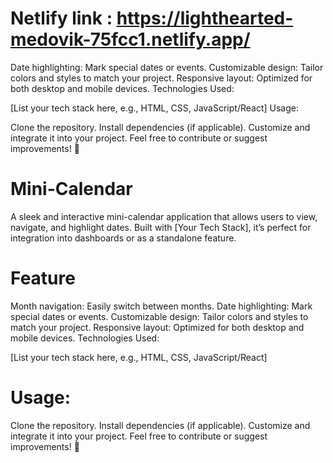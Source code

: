 # Netlify link : https://lighthearted-medovik-75fcc1.netlify.app/
Date highlighting: Mark special dates or events.
Customizable design: Tailor colors and styles to match your project.
Responsive layout: Optimized for both desktop and mobile devices.
Technologies Used:

[List your tech stack here, e.g., HTML, CSS, JavaScript/React]
Usage:

Clone the repository.
Install dependencies (if applicable).
Customize and integrate it into your project.
Feel free to contribute or suggest improvements! 🌟
# Mini-Calendar
A sleek and interactive mini-calendar application that allows users to view, navigate, and highlight dates. Built with [Your Tech Stack], it’s perfect for integration into dashboards or as a standalone feature.

# Feature
Month navigation: Easily switch between months.
Date highlighting: Mark special dates or events.
Customizable design: Tailor colors and styles to match your project.
Responsive layout: Optimized for both desktop and mobile devices.
Technologies Used:

[List your tech stack here, e.g., HTML, CSS, JavaScript/React]

# Usage:

Clone the repository.
Install dependencies (if applicable).
Customize and integrate it into your project.
Feel free to contribute or suggest improvements! 🌟
